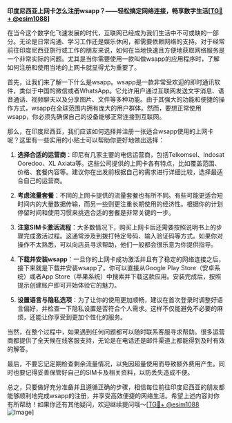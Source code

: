 **印度尼西亚上网卡怎么注册wsapp？——轻松搞定网络连接，畅享数字生活[[TG💪+ @esim1088](https://t.me/s/esim1088)]**

在当今这个数字化飞速发展的时代，互联网已经成为我们生活中不可或缺的一部分。无论是日常沟通、学习工作还是娱乐休闲，都需要依赖网络的支持。对于经常前往印度尼西亚旅行或工作的朋友来说，如何在当地快速且方便地获取网络服务是一个非常实际的问题。尤其是当你需要使用一款叫做wsapp的应用程序时，了解如何注册和使用当地的上网卡就显得尤为重要了。

首先，让我们来了解一下什么是wsapp。wsapp是一款非常受欢迎的即时通讯软件，类似于中国的微信或者WhatsApp。它允许用户通过互联网发送文字消息、语音通话、视频聊天以及分享图片、文件等多种功能。由于其强大的功能和便捷的操作方式，wsapp在全球范围内拥有庞大的用户群体。然而，要想正常使用wsapp，你必须先确保自己的设备能够正常连接到互联网。

那么，在印度尼西亚，我们应该如何选择并注册一张适合wsapp使用的上网卡呢？这里有一些实用的小贴士可以帮助你更好地做出选择：

1. **选择合适的运营商**：印尼有几家主要的电信运营商，包括Telkomsel、Indosat Ooredoo、XL Axiata等。这些公司提供的上网卡各有特点，比如覆盖范围、价格、套餐内容等。建议你在出发前根据自己的需求进行详细比较，选择最适合自己的运营商。

2. **考虑流量套餐**：不同的上网卡提供的流量套餐也有所不同。有些可能更适合短时间内的大量数据传输，而另一些则更注重长期使用的经济性。根据你的计划停留时间和使用习惯来挑选合适的套餐是非常关键的一步。

3. **注意SIM卡激活流程**：大多数情况下，购买上网卡后还需要按照说明书上的步骤完成激活过程。这通常涉及到拨打特定号码、输入验证码等方式。如果你对操作不太熟悉，可以向店员寻求帮助，他们一般都会很乐意为你提供指导。

4. **下载并安装wsapp**：一旦你的上网卡成功激活并且有了稳定的网络连接之后，接下来就是下载并安装wsapp了。你可以直接从Google Play Store（安卓系统）或者App Store（苹果系统）中搜索并下载这款应用。安装完成后，按照提示创建账户即可开始体验它的魅力。

5. **设置语言与隐私选项**：为了让你的使用更加顺畅，建议在首次登录时调整好语言偏好，并检查一下隐私设置是否符合个人需求。这样不仅能避免不必要的麻烦，还能让你享受到更加个性化的服务。

当然，在整个过程中，如果遇到任何问题都可以随时联系客服寻求帮助。很多运营商都提供了全天候在线客服支持，无论是在电话还是邮件渠道上都能得到及时有效的解答。

最后，不要忘记定期检查剩余流量情况，以免因超量使用而导致额外费用产生。同时也要记得妥善保管好自己的SIM卡及相关资料，以防丢失造成不便。

总之，只要做好充分准备并且遵循正确的步骤，相信每位前往印度尼西亚的朋友都能够顺利地完成wsapp的注册，并享受高效便捷的网络生活。希望上述内容对你有所帮助！如果你还有其他疑问，欢迎继续提问哦～[[TG💪+ @esim1088](https://t.me/s/esim1088) ![Image](https://i.postimg.cc/4NQfJmqS/Snipaste-2025-05-13-00-14-12.png)]